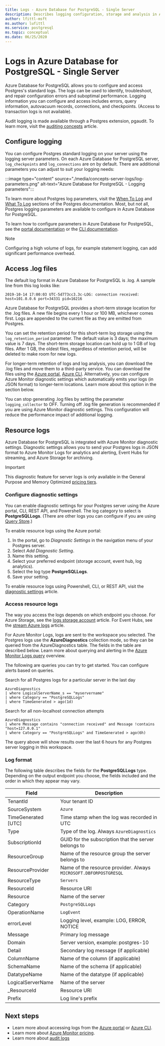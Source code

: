```yaml
---
title: Logs - Azure Database for PostgreSQL - Single Server
description: Describes logging configuration, storage and analysis in Azure Database for PostgreSQL - Single Server
author: lfittl-msft
ms.author: lufittl
ms.service: postgresql
ms.topic: conceptual
ms.date: 06/25/2020
---
```


# Logs in Azure Database for PostgreSQL - Single Server

Azure Database for PostgreSQL allows you to configure and access Postgres's standard logs. The logs can be used to identify, troubleshoot, and repair configuration errors and suboptimal performance. Logging information you can configure and access includes errors, query information, autovacuum records, connections, and checkpoints. (Access to transaction logs is not available).

Audit logging is made available through a Postgres extension, pgaudit. To learn more, visit the [auditing concepts](concepts-audit.md) article.


## Configure logging 
You can configure Postgres standard logging on your server using the logging server parameters. On each Azure Database for PostgreSQL server, `log_checkpoints` and `log_connections` are on by default. There are additional parameters you can adjust to suit your logging needs: 

:::image type="content" source="./media/concepts-server-logs/log-parameters.png" alt-text="Azure Database for PostgreSQL - Logging parameters":::

To learn more about Postgres log parameters, visit the [When To Log](https://www.postgresql.org/docs/current/runtime-config-logging.html#RUNTIME-CONFIG-LOGGING-WHEN) and [What To Log](https://www.postgresql.org/docs/current/runtime-config-logging.html#RUNTIME-CONFIG-LOGGING-WHAT) sections of the Postgres documentation. Most, but not all, Postgres logging parameters are available to configure in Azure Database for PostgreSQL.

To learn how to configure parameters in Azure Database for PostgreSQL, see the [portal documentation](howto-configure-server-parameters-using-portal.md) or the [CLI documentation](howto-configure-server-parameters-using-cli.md). 

> [!NOTE]
> Configuring a high volume of logs, for example statement logging, can add significant performance overhead. 

## Access .log files
The default log format in Azure Database for PostgreSQL is .log. A sample line from this log looks like:

```
2019-10-14 17:00:03 UTC-5d773cc3.3c-LOG: connection received: host=101.0.0.6 port=34331 pid=16216
```

Azure Database for PostgreSQL provides a short-term storage location for the .log files. A new file begins every 1 hour or 100 MB, whichever comes first. Logs are appended to the current file as they are emitted from Postgres.  

You can set the retention period for this short-term log storage using the `log_retention_period` parameter. The default value is 3 days; the maximum value is 7 days. The short-term storage location can hold up to 1 GB of log files. After 1 GB, the oldest files, regardless of retention period, will be deleted to make room for new logs. 

For longer-term retention of logs and log analysis, you can download the .log files and move them to a third-party service. You can download the files using the [Azure portal](howto-configure-server-logs-in-portal.md), [Azure CLI](howto-configure-server-logs-using-cli.md). Alternatively, you can configure Azure Monitor diagnostic settings which automatically emits your logs (in JSON format) to longer-term locations. Learn more about this option in the section below. 

You can stop generating .log files by setting the parameter `logging_collector` to OFF. Turning off .log file generation is recommended if you are using Azure Monitor diagnostic settings. This configuration will reduce the performance impact of additional logging.

## Resource logs

Azure Database for PostgreSQL is integrated with Azure Monitor diagnostic settings. Diagnostic settings allows you to send your Postgres logs in JSON format to Azure Monitor Logs for analytics and alerting, Event Hubs for streaming, and Azure Storage for archiving. 

> [!IMPORTANT]
> This diagnostic feature for server logs is only available in the General Purpose and Memory Optimized [pricing tiers](concepts-pricing-tiers.md).


### Configure diagnostic settings

You can enable diagnostic settings for your Postgres server using the Azure portal, CLI, REST API, and Powershell. The log category to select is **PostgreSQLLogs**. (There are other logs you can configure if you are using [Query Store](concepts-query-store.md).)

To enable resource logs using the Azure portal:

   1. In the portal, go to *Diagnostic Settings* in the navigation menu of your Postgres server.
   2. Select *Add Diagnostic Setting*.
   3. Name this setting. 
   4. Select your preferred endpoint (storage account, event hub, log analytics). 
   5. Select the log type **PostgreSQLLogs**.
   7. Save your setting.

To enable resource logs using Powershell, CLI, or REST API, visit the [diagnostic settings](../azure-monitor/essentials/diagnostic-settings.md) article.

### Access resource logs

The way you access the logs depends on which endpoint you choose. For Azure Storage, see the [logs storage account](../azure-monitor/platform/resource-logs.md#send-to-azure-storage) article. For Event Hubs, see the [stream Azure logs](../azure-monitor/platform/resource-logs.md#send-to-azure-event-hubs) article.

For Azure Monitor Logs, logs are sent to the workspace you selected. The Postgres logs use the **AzureDiagnostics** collection mode, so they can be queried from the AzureDiagnostics table. The fields in the table are described below. Learn more about querying and alerting in the [Azure Monitor Logs query](../azure-monitor/log-query/log-query-overview.md) overview.

The following are queries you can try to get started. You can configure alerts based on queries.

Search for all Postgres logs for a particular server in the last day
```
AzureDiagnostics
| where LogicalServerName_s == "myservername"
| where Category == "PostgreSQLLogs"
| where TimeGenerated > ago(1d) 
```

Search for all non-localhost connection attempts
```
AzureDiagnostics
| where Message contains "connection received" and Message !contains "host=127.0.0.1"
| where Category == "PostgreSQLLogs" and TimeGenerated > ago(6h)
```
The query above will show results over the last 6 hours for any Postgres server logging in this workspace.

### Log format

The following table describes the fields for the **PostgreSQLLogs** type. Depending on the output endpoint you choose, the fields included and the order in which they appear may vary. 

|**Field** | **Description** |
|---|---|
| TenantId | Your tenant ID |
| SourceSystem | `Azure` |
| TimeGenerated [UTC] | Time stamp when the log was recorded in UTC |
| Type | Type of the log. Always `AzureDiagnostics` |
| SubscriptionId | GUID for the subscription that the server belongs to |
| ResourceGroup | Name of the resource group the server belongs to |
| ResourceProvider | Name of the resource provider. Always `MICROSOFT.DBFORPOSTGRESQL` |
| ResourceType | `Servers` |
| ResourceId | Resource URI |
| Resource | Name of the server |
| Category | `PostgreSQLLogs` |
| OperationName | `LogEvent` |
| errorLevel | Logging level, example: LOG, ERROR, NOTICE |
| Message | Primary log message | 
| Domain | Server version, example: postgres-10 |
| Detail | Secondary log message (if applicable) |
| ColumnName | Name of the column (if applicable) |
| SchemaName | Name of the schema (if applicable) |
| DatatypeName | Name of the datatype (if applicable) |
| LogicalServerName | Name of the server | 
| _ResourceId | Resource URI |
| Prefix | Log line's prefix |


## Next steps
- Learn more about accessing logs from the [Azure portal](howto-configure-server-logs-in-portal.md) or [Azure CLI](howto-configure-server-logs-using-cli.md).
- Learn more about [Azure Monitor pricing](https://azure.microsoft.com/pricing/details/monitor/).
- Learn more about [audit logs](concepts-audit.md)
